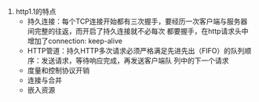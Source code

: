 1. http1.1的特点
    - 持久连接：每个TCP连接开始都有三次握手，要经历一次客户端与服务器间完整的往返，而开启了持久连接就不必每次
    都要握手，在http请求头中增加了connection: keep-alive
    - HTTP管道：持久HTTP多次请求必须严格满足先进先出（FIFO）的队列顺序：发送请求，等待响应完成，再发送客户端队
    列中的下一个请求
    - 度量和控制协议开销
    - 连接与合并
    - 嵌入资源